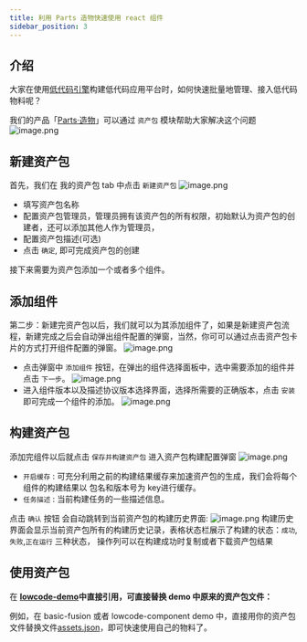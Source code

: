 ```yaml
---
title: 利用 Parts 造物快速使用 react 组件
sidebar_position: 3
---
```

## 介绍
大家在使用[低代码引擎](https://lowcode-engine.cn/)构建低代码应用平台时，如何快速批量地管理、接入低代码物料呢？

我们的产品「[Parts·造物](https://parts.lowcode-engine.cn/)」可以通过   ```资产包``` 模块帮助大家解决这个问题![image.png](https://img.alicdn.com/imgextra/i3/O1CN01Fkaznh1zWj9wYKpcH_!!6000000006722-2-tps-1702-628.png)

## 新建资产包
首先，我们在 我的资产包 tab 中点击 ```新建资产包```
![image.png](https://img.alicdn.com/imgextra/i1/O1CN01qe8zfO1ilysebSfD5_!!6000000004454-2-tps-3064-1432.png)

- 填写资产包名称
- 配置资产包管理员，管理员拥有该资产包的所有权限，初始默认为资产包的创建者，还可以添加其他人作为管理员，
- 配置资产包描述(可选)
- 点击 ```确定```, 即可完成资产包的创建

接下来需要为资产包添加一个或者多个组件。

## 添加组件
第二步：新建完资产包以后，我们就可以为其添加组件了，如果是新建资产包流程，新建完成之后会自动弹出组件配置的弹窗，当然，你可可以通过点击资产包卡片的方式打开组件配置的弹窗。
![image.png](https://img.alicdn.com/imgextra/i3/O1CN01kqymdB1nkDQclPk7F_!!6000000005127-2-tps-965-261.png)

- 点击弹窗中 ```添加组件``` 按钮，在弹出的组件选择面板中，选中需要添加的组件并点击 ```下一步```。
![image.png](https://img.alicdn.com/imgextra/i1/O1CN014Baihf1r742Qi1Wel_!!6000000005583-2-tps-1856-1520.png)
- 进入组件版本以及描述协议版本选择界面，选择所需要的正确版本，点击 ```安装``` 即可完成一个组件的添加。
![image.png](https://img.alicdn.com/imgextra/i2/O1CN01Y7aWWi1MMPDVlidgz_!!6000000001420-2-tps-1668-1462.png)


## 构建资产包
添加完组件以后就点击 ```保存并构建资产包``` 进入资产包构建配置弹窗
![image.png](https://img.alicdn.com/imgextra/i4/O1CN01iZf4Ue1PlXnyKYxnK_!!6000000001881-2-tps-1288-670.png)


- ```开启缓存``` : 可充分利用之前的构建结果缓存来加速资产包的生成，我们会将每个组件的构建结果以 包名和版本号为 key进行缓存。
- ```任务描述``` : 当前构建任务的一些描述信息。

点击 ```确认``` 按钮 会自动跳转到当前资产包的构建历史界面:
![image.png](https://img.alicdn.com/imgextra/i2/O1CN01krDaFc1TuTztMPssI_!!6000000002442-2-tps-1726-696.png)
构建历史界面会显示当前资产包所有的构建历史记录，表格状态栏展示了构建的状态：```成功```,```失败```,```正在运行``` 三种状态， 操作列可以在构建成功时复制或者下载资产包结果


## 使用资产包
在 [**lowcode-demo**](https://github.com/alibaba/lowcode-demo)**中直接引用，可直接替换 demo 中原来的资产包文件：**

例如，在 basic-fusion 或者 lowcode-component demo 中，直接用你的资产包文件替换文件[assets.json](https://github.com/alibaba/lowcode-demo/blob/main/demo-basic-fusion/src/services/assets.json)，即可快速使用自己的物料了。
